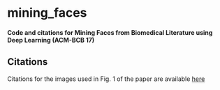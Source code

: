 # mining_faces

#### Code and citations for Mining Faces from Biomedical Literature using Deep Learning (ACM-BCB 17)

## Citations

Citations for the images used in Fig. 1 of the paper are available [here](citations_for_fig1.md)
